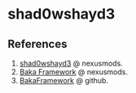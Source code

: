 # shad0wshayd3

## References

1. [shad0wshayd3](https://next.nexusmods.com/profile/shad0wshayd3/mods) @ nexusmods.
2. [Baka Framework](https://www.nexusmods.com/fallout4/mods/43627) @ nexusmods.
3. [BakaFramework](https://github.com/shad0wshayd3/BakaFramework) @ github.
